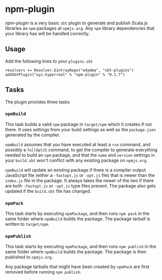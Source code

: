 npm-plugin
==========

*npm-plugin* is a very basic `sbt` plugin to generate and publish Scala.js libraries as `npm` packages at `npmjs.org`. Any `npm` library dependencies that your library has will be handled correctly.

Usage
-----

Add the following lines to your `plugins.sbt`

    resolvers += Resolver.bintrayRepo("edadma", "sbt-plugins")
    addSbtPlugin("xyz.hyperreal" % "npm-plugin" % "0.1.7")
    
Tasks
-----

The plugin provides three tasks

### `npmBuild`

This task builds a valid `npm` package in `target/npm` which it creates if not there. It uses settings from your build settings as well as the `package.json` generated by the compiler.

`npmBuild` assumes that you have executed at least a `run` command, and possibly a `fullOptJS` command, to get the compiler to generate everything needed to build an `npm` package, and that the `name` and `version` settings in your `build.sbt` won't conflict with any existing package on `npmjs.org`.

`npmBuild` will update an existing package if there is a compiler output JavaScript file (either a `-fastopt.js` or `-opt.js` file) that is newer than the `index.js` file in the package. It always takes the newer of the two if there are both `-fastopt.js` or `-opt.js` type files present. The package also gets updated if the `build.sbt` file has changed.

### `npmPack`
This task starts by executing `npmPackage`, and then runs `npm pack` in the same folder where `npmBuild` builds the package. The package tarball is written to `target/npm`.

### `npmPublish`

This task starts by executing `npmPackage`, and then runs `npm publish` in the same folder where `npmBuild` builds the package. The package is then published to `npmjs.org`.

Any package tarballs that might have been created by `npmPack` are first removed before running `npm publish`.
